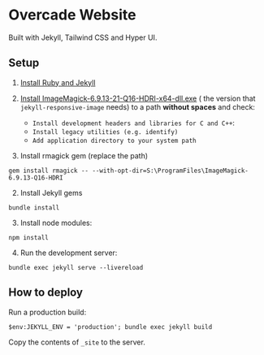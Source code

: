 # Overcade Website

Built with Jekyll, Tailwind CSS and Hyper UI.

## Setup

1. [Install Ruby and Jekyll](https://jekyllrb.com/docs/installation/windows/)

2. [Install ImageMagick-6.9.13-21-Q16-HDRI-x64-dll.exe](https://imagemagick.org/archive/binaries/ImageMagick-6.9.13-21-Q16-HDRI-x64-dll.exe) (
   the version that
   `jekyll-responsive-image`
   needs) to a path **without spaces** and check:
    - `Install development headers and libraries for C and C++`:
    - `Install legacy utilities (e.g. identify)`
    - `Add application directory to your system path`

2. Install rmagick gem (replace the path)

```shell
gem install rmagick -- --with-opt-dir=S:\ProgramFiles\ImageMagick-6.9.13-Q16-HDRI
```

2. Install Jekyll gems

```shell
bundle install
```

3. Install node modules:

```shell
npm install
```

4. Run the development server:

```shell
bundle exec jekyll serve --livereload
```

## How to deploy

Run a production build:

```shell   
$env:JEKYLL_ENV = 'production'; bundle exec jekyll build
```

Copy the contents of `_site` to the server.